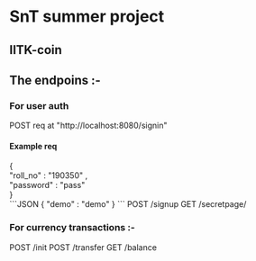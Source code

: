 

# SnT summer project
## IITK-coin 

 <h2>The endpoins :-</h2>
<h3>For user auth</h3>                    
 POST  req at  "http://localhost:8080/signin" 
<h4>Example req </h4>
{ <br>
 <t> "roll_no" : "190350" , <br>
 <t> "password" : "pass" <br>
} <br> 
```JSON
    {
        "demo" : "demo"
    }
```
 POST   /signup  
 GET    /secretpage/
 <h3>For currency transactions :-  </h3>                 
 POST   /init  
 POST   /transfer                   
 GET    /balance                  
                  